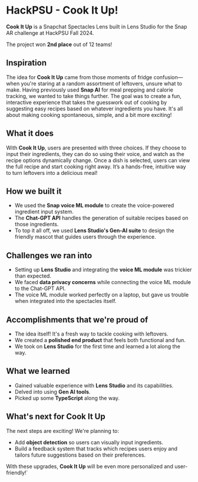# HackPSU - Cook It Up!

**Cook It Up** is a Snapchat Spectacles Lens built in Lens Studio for the Snap AR challenge at HackPSU Fall 2024.

The project won **2nd place** out of 12 teams!

## Inspiration
The idea for **Cook It Up** came from those moments of fridge confusion—when you're staring at a random assortment of leftovers, unsure what to make. Having previously used **Snap AI** for meal prepping and calorie tracking, we wanted to take things further. The goal was to create a fun, interactive experience that takes the guesswork out of cooking by suggesting easy recipes based on whatever ingredients you have. It's all about making cooking spontaneous, simple, and a bit more exciting!

## What it does
With **Cook It Up**, users are presented with three choices. If they choose to input their ingredients, they can do so using their voice, and watch as the recipe options dynamically change. Once a dish is selected, users can view the full recipe and start cooking right away. It’s a hands-free, intuitive way to turn leftovers into a delicious meal!

## How we built it
- We used the **Snap voice ML module** to create the voice-powered ingredient input system.
- The **Chat-GPT API** handles the generation of suitable recipes based on those ingredients.
- To top it all off, we used **Lens Studio's Gen-AI suite** to design the friendly mascot that guides users through the experience.

## Challenges we ran into
- Setting up **Lens Studio** and integrating the **voice ML module** was trickier than expected.
- We faced **data privacy concerns** while connecting the voice ML module to the Chat-GPT API.
- The voice ML module worked perfectly on a laptop, but gave us trouble when integrated into the spectacles itself.

## Accomplishments that we're proud of
- The idea itself! It's a fresh way to tackle cooking with leftovers.
- We created a **polished end product** that feels both functional and fun.
- We took on **Lens Studio** for the first time and learned a lot along the way.

## What we learned
- Gained valuable experience with **Lens Studio** and its capabilities.
- Delved into using **Gen AI tools**.
- Picked up some **TypeScript** along the way.

## What's next for Cook It Up
The next steps are exciting! We're planning to:
- Add **object detection** so users can visually input ingredients.
- Build a feedback system that tracks which recipes users enjoy and tailors future suggestions based on their preferences.

With these upgrades, **Cook It Up** will be even more personalized and user-friendly!`
